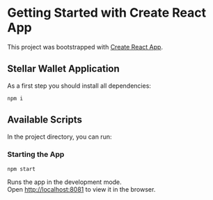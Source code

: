 # Getting Started with Create React App

This project was bootstrapped with [Create React App](https://github.com/facebook/create-react-app).


## Stellar Wallet Application

As a first step you should install all dependencies:

`npm i`


## Available Scripts

In the project directory, you can run:

### Starting the App

`npm start`

Runs the app in the development mode.\
Open [http://localhost:8081](http://localhost:8081) to view it in the browser.

